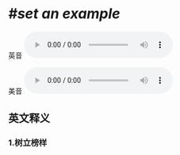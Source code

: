 # ***\#set an example*** 
英音
<audio src="./media/set an example1_AAC.aac" controls="controls"></audio>

美音
<audio src="./media/set an example2_AAC.aac" controls="controls"></audio>



  

英文释义
---
### 1.**树立榜样**  


